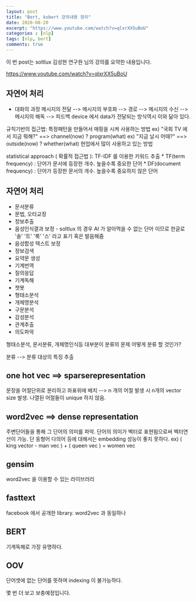 ```yaml
---
layout: post
title: "Bert, kobert 강의내용 정리"
date: 2020-08-20
excerpt: "https://www.youtube.com/watch?v=qlxrXX5uBoU"
categories : [nlp]
tags: [nlp, bert]
comments: true
---
```




이 번 post는 soltlux 김성현 연구원 님의 강의를 요약한 내용입니다.

<https://www.youtube.com/watch?v=qlxrXX5uBoU>



## 자연어 처리

- 대화의 과정
메시지의 전달  --> 메시지의 부호화 --> 경로 --> 메시지의 수신 --> 메시지의 해독 --> 피드백
device 에서 data가 전달되는 방식역시 이와 닮아 있다.

규칙기반의 접근법:
    특정패턴을 만들어서 매핑을 시켜 사용하는 방법 
    ex) "국회 TV 에서 지금 뭐해?" ==> channel(now) ? program(what)
    ex) "지금 날시 어때?"         ==> outside(now) ? whether(what)
    현업에서 많이 사용하고 있는 방법

statistical approach ( 확률적 접근법 ):
    TF-IDF 를 이용한 키워드 추출
     * TF(term frequency) : 단어가 문서에 등장한 개수. 높을수록 중요한 단어
     * DF(document frequency) : 단어가 등장한 문서의 개수. 높을수록 중요하지 않은 단어

## 자연어 처리
* 문서분류
* 문법, 오타교정
* 정보추출
* 음성인식결과 보정 - soltlux 의 경우 AI 가 알아먹을 수 없는 단어 이므로 한글로 
  '솔' '트' '룩' '스' 라고 표기 혹은 발음해줌
* 음성합성 텍스트 보정
* 정보검색
* 요약문 생성
* 기계번역
* 질의응답
* 기계독해
* 챗봇
* 형태소분석
* 개체명분석
* 구문분석
* 감성분석
* 관계추출
* 의도파악

형태소분석, 문서분류, 개체명인식등 대부분이 분류의 문제
어떻게 분류 할 것인가?

분류 --> 분류 대상의 특징 추출

## one hot vec ==> sparserepresentation
문장을 어절단위로 분리하고 좌표위에 배치 --> n 개의 어절 발생 시 n개의 vector size 발생. 나열된 어절들이 unique 하지 않음.

## word2vec ==> dense representation
주변단어들을 통해 그 단어의 의미를 파악. 단어의 의미가 벡터로 표현됨으로써 벡터연산이 가능. 단 동형어 다의어 등에 대해서는 embedding 성능이 좋지 못하다.
ex) ( king vector - man vec ) + ( queen vec ) = women vec

## gensim 
word2vec 을 이용할 수 있는 라이브러리

## fasttext
facebook 에서 공개한 library. word2vec 과 동일하나 


## BERT 
기계독해로 가장 유명하다.

## OOV 
단어셋에 없는 단어를 뜻하며 indexing 이 불가능하다.





몇 번 더 보고 보충예정입니다.